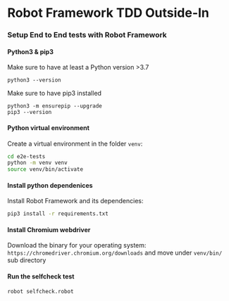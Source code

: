 # Robot Framework TDD Outside-In

### Setup End to End tests with Robot Framework

#### Python3 & pip3

Make sure to have at least a Python version >3.7

    python3 --version

Make sure to have pip3 installed

    python3 -m ensurepip --upgrade
    pip3 --version

#### Python virtual environment

Create a virtual environment in the folder `venv`:

```sh
cd e2e-tests
python -m venv venv
source venv/bin/activate 
```

#### Install python dependenices

Install Robot Framework and its dependencies:

```sh
pip3 install -r requirements.txt
```

#### Install Chromium webdriver

Download the binary for your operating system: `https://chromedriver.chromium.org/downloads` and move under `venv/bin/` sub directory

#### Run the selfcheck test

```sh
robot selfcheck.robot
```


